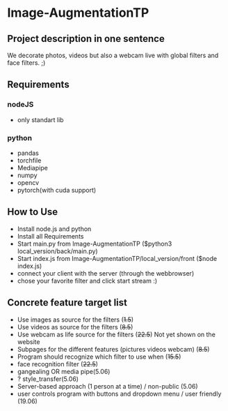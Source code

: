 # Image-AugmentationTP

## Project description in one sentence
We decorate photos, videos but also a webcam live with global filters and face filters. ;)

## Requirements 
### nodeJS
- only standart lib
### python
- pandas
- torchfile
- Mediapipe
- numpy
- opencv
- pytorch(with cuda support)

## How to Use
- Install node.js and python
- Install all Requirements
- Start main.py from Image-AugmentationTP ($python3 local_version/back/main.py)
- Start index.js from Image-AugmentationTP/local_version/front ($node index.js)
- connect your client with the server (through the webbrowser)
- chose your favorite filter and click start stream :)

## Concrete feature target list
- Use images as source for the filters (~~1.5~~)
- Use videos as source for the filters (~~8.5~~)
- Use webcam as life source for the filters (~~22.5~~) Not yet shown on the website
- Subpages for the different features (pictures videos webcam) (~~8.5~~)
- Program should recognize which filter to use when (~~15.5~~)
- face recognition filter (~~22.5~~)
- gangealing OR media pipe(5.06)
- ? style_transfer(5.06)
- Server-based approach (1 person at a time) / non-public (5.06) 
- user controls program with buttons and dropdown menu / user friendly (19.06)
